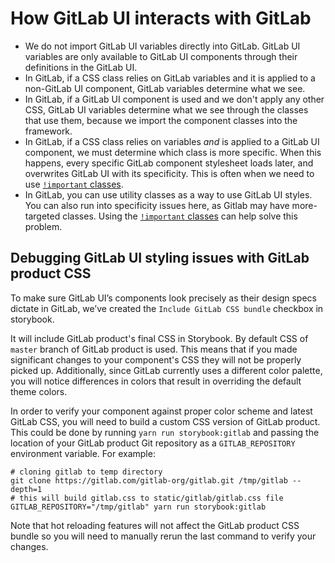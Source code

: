 # How GitLab UI interacts with GitLab

- We do not import GitLab UI variables directly into GitLab. GitLab
  UI variables are only available to GitLab UI components through their
  definitions in the GitLab UI.
- In GitLab, if a CSS class relies on GitLab variables and it is applied to a
  non-GitLab UI component, GitLab variables determine what we see.
- In GitLab, if a GitLab UI component is used and we don't apply any other CSS,
  GitLab UI variables determine what we see through the classes that use them,
  because we import the component classes into the framework.
- In GitLab, if a CSS class relies on variables *and* is applied to
  a GitLab UI component, we must determine which class is more specific.
  When this happens, every specific GitLab component stylesheet loads
  later, and overwrites GitLab UI with its specificity. This is often when we
  need to use [`!important` classes](https://gitlab.com/gitlab-org/gitlab-ui/-/blob/master/doc/css.md#utility-class-specifity).
- In GitLab, you can use utility classes as a way to use GitLab UI styles. You
  can also run into specificity issues here, as Gitlab may have more-targeted classes. 
  Using the
  [`!important` classes](https://gitlab.com/gitlab-org/gitlab-ui/-/blob/master/doc/css.md#utility-class-specifity)
  can help solve this problem.

## Debugging GitLab UI styling issues with GitLab product CSS

To make sure GitLab UI’s components look precisely as their design specs dictate
in GitLab, we’ve created the `Include GitLab CSS bundle` checkbox in storybook.

It will include GitLab product's final CSS in Storybook. By default CSS
of `master` branch of GitLab product is used. This means that if you made
significant changes to your component's CSS they will not be properly picked up.
Additionally, since GitLab currently uses a different color palette, you will
notice differences in colors that result in overriding the default theme colors.

In order to verify your component against proper color scheme and latest GitLab
CSS, you will need to build a custom CSS version of GitLab product. This could be
done by running `yarn run storybook:gitlab` and passing the location of your GitLab
product Git repository as a `GITLAB_REPOSITORY` environment variable.
For example:

```shell
# cloning gitlab to temp directory
git clone https://gitlab.com/gitlab-org/gitlab.git /tmp/gitlab --depth=1
# this will build gitlab.css to static/gitlab/gitlab.css file
GITLAB_REPOSITORY="/tmp/gitlab" yarn run storybook:gitlab
```

Note that hot reloading features will not affect the GitLab product CSS bundle so
you will need to manually rerun the last command to verify your changes.

